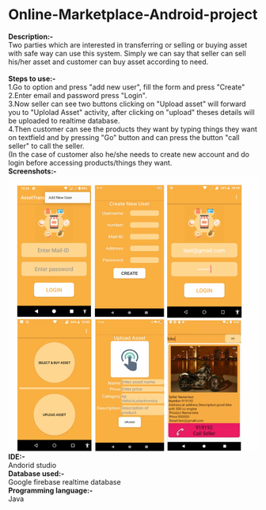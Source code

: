 # Online-Marketplace-Android-project
<b>Description:-</b>  
Two parties which are interested in transferring or selling or buying asset with safe way can use this system. Simply we can say that seller can sell his/her asset and customer can buy asset according to need.  
<br><b>Steps to use:-</b>  
1.Go to option and press "add new user", fill the form and press "Create"  
2.Enter email and password press "Login".  
3.Now seller can see two buttons clicking on "Upload asset" will forward you to "Uplolad Asset" activity, after clicking on "upload" theses details will be uploaded to realtime database.  
4.Then customer can see the products they want by typing things they want on textfield and by pressing "Go" button and can press the button "call seller" to call the seller.   
(In the case of customer also he/she needs to create new account and do login before accessing products/things they want.  
<b>Screenshots:-</b>  
![](imgs/screenshots.jpg)
<b>IDE:-</b>  
  Andorid studio  
<b>Database used:-</b>  
  Google firebase realtime database  
<b>Programming language:-</b>  
  Java
  
